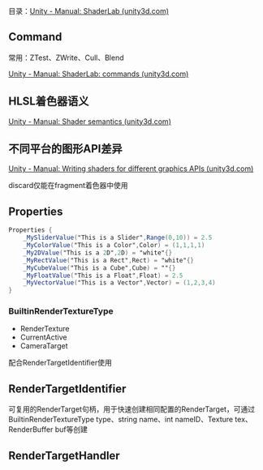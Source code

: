 目录：[Unity - Manual: ShaderLab (unity3d.com)](https://docs.unity3d.com/Manual/SL-Reference.html)

## Command

常用：ZTest、ZWrite、Cull、Blend

[Unity - Manual: ShaderLab: commands (unity3d.com)](https://docs.unity3d.com/Manual/shader-shaderlab-commands.html)

## HLSL着色器语义

[Unity - Manual: Shader semantics (unity3d.com)](https://docs.unity3d.com/Manual/SL-ShaderSemantics.html)

## 不同平台的图形API差异

[Unity - Manual: Writing shaders for different graphics APIs (unity3d.com)](https://docs.unity3d.com/Manual/SL-PlatformDifferences.html)

discard仅能在fragment着色器中使用

## Properties

``` glsl
Properties {
    _MySliderValue("This is a Slider",Range(0,10)) = 2.5
    _MyColorValue("This is a Color",Color) = (1,1,1,1)
    _My2DValue("This is a 2D",2D) = "white"{}
    _MyRectValue("This is a Rect",Rect) = "white"{}
    _MyCubeValue("This is a Cube",Cube) = ""{}
    _MyFloatValue("This is a Float",Float) = 2.5
    _MyVectorValue("This is a Vector",Vector) = (1,2,3,4)
}
```

### BuiltinRenderTextureType

-   RenderTexture
-   CurrentActive
-   CameraTarget

配合RenderTargetIdentifier使用

## RenderTargetIdentifier

可复用的RenderTarget句柄，用于快速创建相同配置的RenderTarget，可通过BuiltinRenderTextureType type、string name、int nameID、Texture tex、RenderBuffer buf等创建

## RenderTargetHandler



